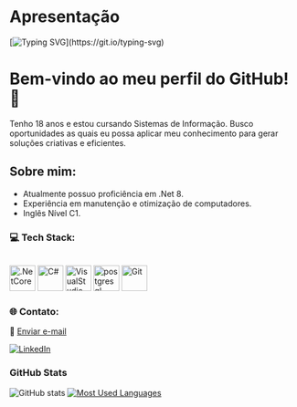 # Apresentação 
[![Typing SVG](https://readme-typing-svg.demolab.com?font=Fira+Code&weight=600&size=25&pause=1000&color=829A55&random=false&width=435&height=40&lines=Prazer,+me+chamo+Daniel!)](https://git.io/typing-svg)



# Bem-vindo ao meu perfil do GitHub! 👋

Tenho 18 anos e estou cursando Sistemas de Informação.
Busco oportunidades as quais eu possa aplicar meu conhecimento para gerar soluções criativas e eficientes.

## Sobre mim:

- Atualmente possuo proficiência em .Net 8.
- Experiência em manutenção e otimização de computadores.
- Inglês Nível C1.

### 💻 Tech Stack:
<br>

<div align="left">
   <img src="https://cdn.jsdelivr.net/gh/devicons/devicon@latest/icons/dotnetcore/dotnetcore-original.svg" height="45" alt=".NetCore"/>
  <img src="https://cdn.jsdelivr.net/gh/devicons/devicon@latest/icons/csharp/csharp-original.svg" height="45" alt="C#"/>
   <img src="https://cdn.jsdelivr.net/gh/devicons/devicon@latest/icons/visualstudio/visualstudio-original.svg" height="45" alt="VisualStudio" />
  <img src="https://cdn.jsdelivr.net/gh/devicons/devicon/icons/postgresql/postgresql-original.svg" height="45" alt="postgresql" />
  <img src="https://cdn.jsdelivr.net/gh/devicons/devicon/icons/git/git-original.svg" height="45" alt="Git"  />
  
</div>

### 🌐 Contato:
📧  <a href="mailto:danielcunha12.contato@gmail.com">Enviar e-mail</a>

[![LinkedIn](https://img.shields.io/badge/-LinkedIn-000?style=for-the-badge&logo=linkedin&logoColor=829A55&color:FFF)](https://www.linkedin.com/in/daniel-cunha-076929274/)

<h3>GitHub Stats</h3>

![GitHub stats](https://github-readme-stats-git-masterrstaa-rickstaa.vercel.app/api?username=Libryt&hide_title=true&show_icons=true&include_all_commits=false&count_private=true&line_height=25&hide=issues&bg_color=000&title_color=829A55&text_color=FFF&border_radius=8&border_color=829A55&icon_color=829A55&theme=jolly)
[![Most Used Languages](https://github-readme-stats-git-masterrstaa-rickstaa.vercel.app/api/top-langs/?username=Libryt&line_height=10&card_width=290&layout=compact&hide_title=false&count_private=true&langs_count=4&show_icons=true&title_color=829A55&hide=html,css&bg_color=000&text_color=FFF&border_radius=8&border_color=829A55&count_private=true)](https://github.com/Libryt/github-readme-stats)
<br>
